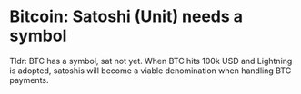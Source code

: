 # Bitcoin: Satoshi (Unit) needs a symbol

Tldr: BTC has a symbol, sat not yet.
When BTC hits 100k USD and Lightning is adopted, satoshis will become a viable denomination when handling BTC payments.
